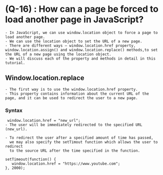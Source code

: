 # (Q-16) :  How can a page be forced to load another page in JavaScript? 

    - In JavaScript, we can use window.location object to force a page to load another page.
    - We can use the location object to set the URL of a new page.
    - There are different ways – window.location.href property, window.location.assign() and window.location.replace() methods,to set the URL of a new page using the location object.
    - We will discuss each of the property and methods in detail in this tutorial.

## Window.location.replace
    - The first way is to use the window.location.href property.
    - This property contains information about the current URL of the page, and it can be used to redirect the user to a new page.

### Syntax
     window.location.href = "new_url";
    - The user will be immediately redirected to the specified URL (new_url).

    - To redirect the user after a specified amount of time has passed, 
      we may also specify the setTimout function which allows the user to redirect
      to the source URL after the time specified in the function.

    setTimeout(function() {
       window.location.href = "https://www.youtube.com";
    }, 2000);